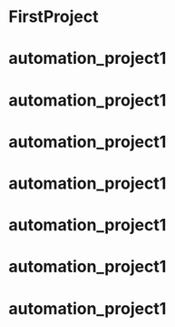 # FirstProject
# automation_project1
# automation_project1
# automation_project1
# automation_project1
# automation_project1
# automation_project1
# automation_project1
